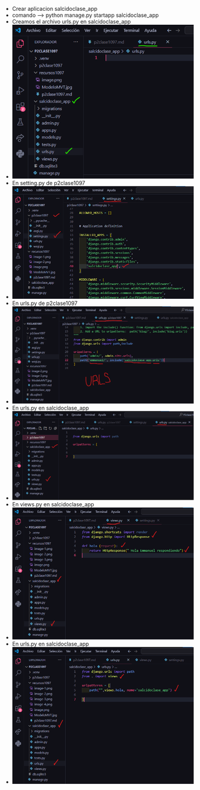 - Crear aplicacion salcidoclase_app
- comando --> python manage.py startapp salcidoclase_app
- Creamos el archivo urls.py en salcidoclase_app
- ![alt text](image-2.png)
- En setting.py de p2clase1097
- ![alt text](image-3.png)
- En urls.py de p2clase1097
- ![alt text](image.png)
- En urls.py en salcidoclase_app
- ![alt text](image-1.png)
- En views.py en salcidoclase_app
- ![alt text](image-4.png)
- En urls.py en salcidoclase_app
- ![alt text](image-5.png)